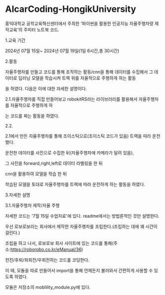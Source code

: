# AIcarCoding-HongikUniversity


홍익대학교 공학교육혁신센터에서 주최한 '파이썬을 활용한 인공지능 자율주행차량 제작교육'의 주피터 노트북 코드.

1.교육 기간

2024년 07월 15일~ 2024년 07월 19일(1일 6시간,총 30시간)

2.활동

자율주행차를 만들고 코드를 통해 조작하는 활동/cnn을 통해 데이터를 수집해서 그 데이터로 딥러닝 모델을 학습시켜 트랙 위를 자율적으로 주행하게 하는 활동

을 하였다. 다음은 이에 대한 자세한 설명이다.

2.1.자율주행차를 직접 만들어보고 robokitRS라는 라이브러리를 활용해서 자율주행차를 자율적으로 주행하게 하

는 코드를 짜는 활동을 하였다.

2.2.

2.1에서 만든 자율주행차를 통해 조이스틱으로(조이스틱 코드가 있음) 트랙을 따라 운전했다.

운전한 데이터를 사진으로 수집한 뒤(자율주행차에 카메라가 달려 있음),

그 사진을 forward,right,left로 데이터 라벨링을 한 뒤 

cnn을 활용하여 모델을 학습 한 뒤  

학습된 모델을 토대로 자율주행차를 트랙에 따라 운전하게 하는 활동을 하였다.



3.자세한 설명

3.1.자율주행차 제작/자율 주행

자세한 코드는 '7월 15일 수업자료'에 있다. readme에서는 방법론적인 것만 설명한다. 

우선 로보로보라는 회사에서 제작한 자율주행차를 조립한다.(조립하는 데에 꽤 시간이 걸린다.)

조립을 하고 나서, 로보로보 회사 사이트에 있는 코드를 통해(주소:https://roborobo.co.kr/eManual/36) 

전진/후퇴/좌회전/우회전하는 코드를 코딩한다. 

이 때, 모듈을 따로 만들어서 import을 통해 언제든지 불러와서 간편하게 사용할 수 있도록 하였다. 

모듈은 저장소의 moblility_module.py에 있다. 






